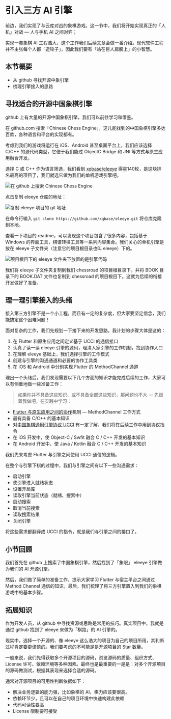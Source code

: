 # 引入三方 AI 引擎

前边，我们实现了与云库对战的象棋游戏。这一节中，我们将开始实现真正的「人机」对战 — 人与手机 AI 之间对弈；

实现一套象棋 AI 工程浩大，这个工作我们后续文章会做一番介绍。现代软件工程并不主张每个人都「造轮子」，因此我们要有「站在巨人肩膀上」的小智慧。

## 本节概要

  * 从 github 寻找开源中象引擎
  * 梳理引擎接入的思路

## 寻找适合的开源中国象棋引擎

github 上有大量的开源中国象棋引擎，我们可以前往学习和借鉴。

在 github.com 搜索「Chinese Chess Engine」，这儿能找到的中国象棋引擎多达百款，各种语言和平台的实现都有。

考虑到我们的游戏将运行在 iOS、Android 甚至桌面平台上，我们应该选择 C/C++ 的源代码类型，它便于我们能过 ObjectC Bridge 和
JNI 等方式与原生应用融合开发。

选择 C 或 C++ 作为语言筛选，我们看到 [xqbase/eleeye](https://github.com/xqbase/eleeye)
得星140枚，是这块排名最高的项目了，我们就选它做为我们的单机游戏引擎吧。

![在 github 上搜索 Chinese Chess Engine](https://images.gitbook.cn/uetIDL.png)

点击复制 eleeye 仓库的地址：

![复制 eleeye 项目的 git 地址](https://images.gitbook.cn/GhIwrN.png)

在命令行输入 `git clone https://github.com/xqbase/eleeye.git` 将仓库克隆到本地。

查看一下项目的 readme，可以发现这个项目包含了很多内容，包括基于 Windows 的界面工具，棋谱转换工具等一系列内容集合。我们关心的单机引擎是放在
eleeye 子文件夹（注意它的项目根目录也叫 eleeye）下的。

![项目根目下的 eleeye 文件夹下放置的是引擎代码](assets/snipaste_2020-03-17_20-08-24.png)

我们将 eleeye 子文件夹复制到我们 chessroad 的项目根目录下，并将 BOOK 目录下的 BOOK.DAT 文件也复制到 chessroad
的项目根目下。这就为后续的衔接开发做好了准备。

## 理一理引擎接入的头绪

接入第三方引擎不是一个小工程，而且有一定的复杂度，但大家要坚定信念，我们能搞定这个困难问题！

面对复杂的工作，我们先规划一下接下来的开发思路。我计划的步骤大体是这的：

  1. 在 Flutter 和原生应用之间定义基于 UCCI 的通信接口
  2. 认真了读一读 eleeye 引擎的源码，理清人家引擎的工作机制，找到协作入口
  3. 在理解 eleeye 基础上，我们选择引擎的工作模式
  4. 创建与引擎的沟通通道和必要的协作工具类
  5. 在 iOS 和 Android 中分别实现 Flutter 的 MethodChannel 通道

理出一个头绪后，我们发现需要以下几个方面的知识才能完成后续的工作，大家可以有侧重地做一些准备工作：

> 如果你并不具备这些知识、或不具备全部这些知识，那问题也不大 — 先跟着我做吧，在实践中学习：

  * [Flutter 与原生应用之间的协作](https://flutter.cn/docs/development/platform-integration/platform-channels)机制 — MethodChannel 工作方式
  * 最有具备 C/C++ 的基本知识
  * 对[中国象棋通用引擎协议 UCCI](docs/中国象棋通用引擎协议-UCCI) 有一定了解，我们将在后续工作中用到协议指令
  * 在 iOS 开发中，使 Object-C / Swfit 融合 C / C++ 开发的基本知识
  * 在 Android 开发中，使 Java / Kotlin 融合 C / C++ 开发的基本知识

我们先来考虑 Flutter 与引擎之间使用 UCCI 通信的逻辑。

在整个与引擎下棋的过程中，我们与引擎之间有以下一些沟通需求：

  * 启动引擎
  * 使引擎进入就绪状态
  * 设置开局库
  * 读取引擎当前状态（就绪、搜索中）
  * 启动搜索
  * 取消当前搜索
  * 读取搜索结果
  * 关闭引擎

将这些需求都翻译成 UCCI 的指令，就是我们与引擎之间的接口了。

## 小节回顾

我们首先在 github 上搜索了中国象棋引擎，然后找到了「象眼」 eleeye 引擎做为我们的 AI 开源引擎。

然后，我们做了简单的准备工作，提示大家学习 Flutter 与宿主平台之间通过 Method Channel
通信的知识。最后，我们梳理了将三方引擎置入到我们的象棋游戏中的基本步骤。

## 拓展知识

作为开发人员，从 github 中寻找资源或思路是常用的技巧。真实项目中，我就是通过 github 找到了 eleeye 来做为「棋路」的 AI 引擎的。

现实中，选择一个开源的、像 eleeye 这么浩大的项目为自己的项目所用，其判断过程肯定要更谨慎的。我们要考虑的不可能是是开源项目的 Star 数量。

一般来说，我们先得获取多个开源项目的源码，浏览源码的质量、组织方式、License
许可、依赖环境等多种因素。最终也是最重要的一是是：对多个开源项目的源码做测试，根据其表现来选择合适的源码。

通常对开源项目的可用性判断依据如下：

  * 解决业务逻辑的能力强，比如象棋的 AI，棋力应该要很高。
  * 依赖环节少，且可以在自己的项目环境中快速构建此依赖
  * 代码可读性要高
  * License 限制要可接受

